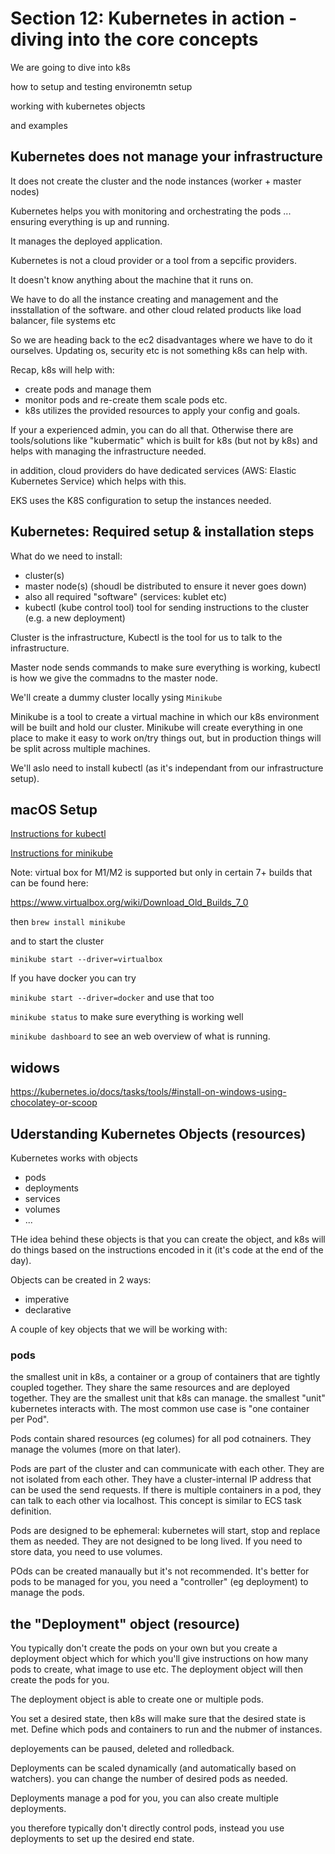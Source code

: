 # Section 12: Kubernetes in action - diving into the core concepts

We are going to dive into k8s

how to setup and testing environemtn setup

working with kubernetes objects

and examples

## Kubernetes does not manage your infrastructure

It does not create the cluster and the node instances (worker + master nodes)

Kubernetes helps you with monitoring and orchestrating the pods ... ensuring everything is up and running.

It manages the deployed application.

Kubernetes is not a cloud provider or a tool from a sepcific providers.

It doesn't know anything about the machine that it runs on.

We have to do all the instance creating and management and the insstallation of the software. and other cloud related products like load balancer, file systems etc

So we are heading back to the ec2 disadvantages where we have to do it ourselves. Updating os, security etc is not something k8s can help with.

Recap, k8s will help with:

- create pods and manage them
- monitor pods and re-create them scale pods etc.
- k8s utilizes the provided resources to apply your config and goals.

If your a experienced admin, you can do all that. Otherwise there are tools/solutions like "kubermatic" which is built for k8s (but not by k8s) and helps with managing the infrastructure needed.

in addition, cloud providers do have dedicated services (AWS: Elastic Kubernetes Service) which helps with this.

EKS uses the K8S configuration to setup the instances needed.

## Kubernetes: Required setup & installation steps

What do we need to install:

- cluster(s)
- master node(s) (shoudl be distributed to ensure it never goes down)
- also all required "software" (services: kublet etc)
- kubectl (kube control tool) tool for sending instructions to the cluster (e.g. a new deployment)

Cluster is the infrastructure, Kubectl is the tool for us to talk to the infrastructure.

Master node sends commands to make sure everything is working, kubectl is how we give the commadns to the master node.

We'll create a dummy cluster locally ysing `Minikube`

Minikube is a tool to create a virtual machine in which our k8s environment will be built and hold our cluster. Minikube will create everything in one place to make it easy to work on/try things out, but in production things will be split across multiple machines.

We'll aslo need to install kubectl (as it's independant from our infrastructure setup).

## macOS Setup

[Instructions for kubectl](https://kubernetes.io/docs/tasks/tools/#install-with-homebrew-on-macos)

[Instructions for minikube](https://minikube.sigs.k8s.io/docs/start/)

Note: virtual box for M1/M2 is supported but only in certain 7+ builds that can be found here:

https://www.virtualbox.org/wiki/Download_Old_Builds_7_0

then `brew install minikube`

and to start the cluster

`minikube start --driver=virtualbox`

If you have docker you can try

`minikube start --driver=docker` and use that too

`minikube status` to make sure everything is working well

`minikube dashboard` to see an web overview of what is running.

## widows

https://kubernetes.io/docs/tasks/tools/#install-on-windows-using-chocolatey-or-scoop

## Uderstanding Kubernetes Objects (resources)

Kubernetes works with objects

- pods
- deployments
- services
- volumes 
- ...

THe idea behind these objects is that you can create the object, and k8s will do things based on the instructions encoded in it (it's code at the end of the day).

Objects can be created in 2 ways:
- imperative
- declarative

A couple of key objects that we will be working with:

### pods

the smallest unit in k8s, a container or a group of containers that are tightly coupled together. They share the same resources and are deployed together. They are the smallest unit that k8s can manage. the smallest "unit" kubernetes interacts with. The most common use case is "one container per Pod". 

Pods contain shared resources (eg columes) for all pod cotnainers. They manage the volumes (more on that later).

Pods are part of the cluster and can communicate with each other. They are not isolated from each other. They have a cluster-internal IP address that can be used the send requests. If there is multiple containers in a pod, they can talk to each other via localhost. This concept is similar to ECS task definition.

Pods are designed to be ephemeral: kubernetes will start, stop and replace them as needed. They are not designed to be long lived. If you need to store data, you need to use volumes.

POds can be created manaually but it's not recommended. It's better for pods to be managed for you,  you need a "controller" (eg deployment) to manage the pods.

## the "Deployment" object (resource)

You typically don't create the pods on your own but you create a deployment object which for which you'll give instructions on how many pods to create, what image to use etc. The deployment object will then create the pods for you.

The deployment object is able to create one or multiple pods.

You set a desired state, then k8s will make sure that the desired state is met. Define which pods and containers to run and the nubmer of instances.

deployements can be paused, deleted and rolledback.

Deployments can be scaled dynamically (and automatically based on watchers). you can change the number of desired pods as needed.

Deployments manage a pod for you, you can also create multiple deployments.

you therefore typically don't directly control pods, instead you use deployments to set up the desired end state.